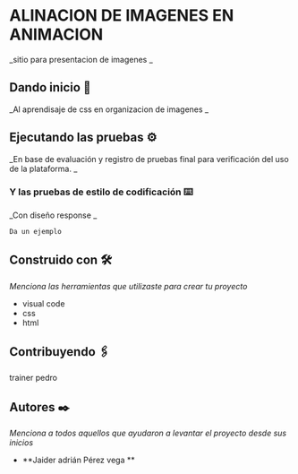 # ALINACION DE IMAGENES EN ANIMACION

_sitio para presentacion de imagenes _

## Dando inicio  🚀

_Al aprendisaje de css en organizacion de imagenes _


## Ejecutando las pruebas ⚙️

_En base de evaluación y registro de pruebas final para verificación del uso de la plataforma.    _


### Y las pruebas de estilo de codificación ⌨️

_Con diseño response _

```
Da un ejemplo
```

## Construido con 🛠️

_Menciona las herramientas que utilizaste para crear tu proyecto_
 
 * visual code
 * css
 * html


## Contribuyendo 🖇️

trainer pedro


## Autores ✒️

_Menciona a todos aquellos que ayudaron a levantar el proyecto desde sus inicios_

* **Jaider adrián Pérez vega ** 



